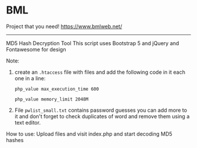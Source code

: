 # BML
Project that you need!
https://www.bmlweb.net/
****************************************
MD5 Hash Decryption Tool
This script uses Bootstrap 5 and jQuery and Fontawesome for design

Note: 

1. create an `.htaccess` file with files and add the following code in it each one in a line:

   `php_value max_execution_time 600`

   `php_value memory_limit 2048M`

2. File `pwlist_small.txt` contains password guesses you can add more to it and don't forget to check duplicates of word and remove them using a text editor.

How to use:
Upload files and visit index.php and start decoding MD5 hashes
